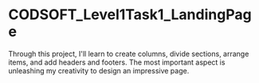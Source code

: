 # CODSOFT_Level1Task1_LandingPage
Through this project, I'll learn to create columns, divide sections, arrange items, and add headers and footers. The most important aspect is unleashing my creativity to design an impressive page. 
